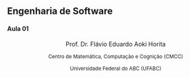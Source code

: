 ## Engenharia de Software
#### Aula 01

<p style="text-align:center;">Prof. Dr. Flávio Eduardo Aoki Horita</p>
<p style="text-align:center;"><small>Centro de Matemática, Computação e Cognição (CMCC)</small></p>
<p style="text-align:center;"><small>Universidade Federal do ABC (UFABC)</small></p>
